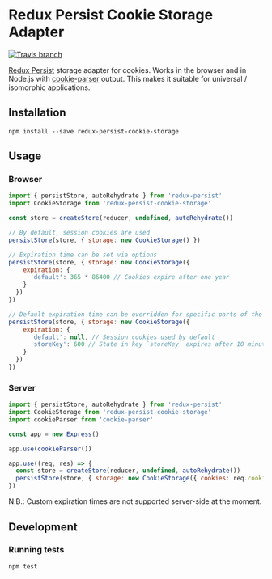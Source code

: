 # Redux Persist Cookie Storage Adapter

[![Travis branch](https://img.shields.io/travis/abersager/redux-persist-cookie-storage/master.svg)](https://travis-ci.org/abersager/redux-persist-cookie-storage)

[Redux Persist](https://github.com/rt2zz/redux-persist) storage adapter for cookies. Works in the browser and in Node.js with [cookie-parser](https://github.com/expressjs/cookie-parser) output. This makes it suitable for universal / isomorphic applications.

## Installation

`npm install --save redux-persist-cookie-storage`

## Usage

### Browser

```js
import { persistStore, autoRehydrate } from 'redux-persist'
import CookieStorage from 'redux-persist-cookie-storage'

const store = createStore(reducer, undefined, autoRehydrate())

// By default, session cookies are used
persistStore(store, { storage: new CookieStorage() })

// Expiration time can be set via options
persistStore(store, { storage: new CookieStorage({
    expiration: {
      'default': 365 * 86400 // Cookies expire after one year
    }
  })
})

// Default expiration time can be overridden for specific parts of the store:
persistStore(store, { storage: new CookieStorage({
    expiration: {
      'default': null, // Session cookies used by default
      'storeKey': 600 // State in key `storeKey` expires after 10 minutes
    }
  })
})
```



### Server

```js
import { persistStore, autoRehydrate } from 'redux-persist'
import CookieStorage from 'redux-persist-cookie-storage'
import cookieParser from 'cookie-parser'

const app = new Express()

app.use(cookieParser())

app.use((req, res) => {
  const store = createStore(reducer, undefined, autoRehydrate())
  persistStore(store, { storage: new CookieStorage({ cookies: req.cookies }) })
})

```

N.B.: Custom expiration times are not supported server-side at the moment.

## Development

### Running tests

`npm test`
